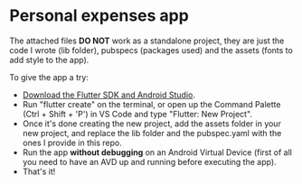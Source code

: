 # Personal expenses app
The attached files **DO NOT** work as a standalone project, they are just the code I wrote (lib folder), pubspecs (packages used) and the assets (fonts to add style to the app).  

To give the app a try:
-  [Download the Flutter SDK and Android Studio](https://docs.flutter.dev/get-started/install).
-  Run "flutter create" on the terminal, or open up the Command Palette (Ctrl + Shift + 'P') in VS Code and type "Flutter: New Project".
-  Once it's done creating the new project, add the assets folder in your new project, and replace the lib folder and the pubspec.yaml with the ones I provide in this repo.
-  Run the app **without debugging** on an Android Virtual Device (first of all you need to have an AVD up and running before executing the app).
-  That's it!
